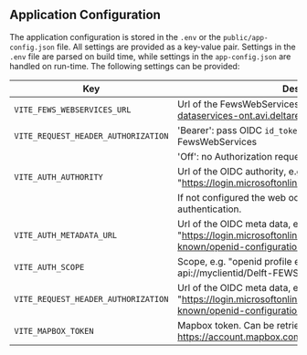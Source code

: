 ## Application Configuration

The application configuration is stored in the `.env` or the `public/app-config.json` file. All settings are provided as a key-value pair.
Settings in the `.env` file are parsed on build time, while settings in the `app-config.json` are handled on run-time.
The following settings can be provided:

| Key                                 | Description                                                                                                           |
| ----------------------------------- | --------------------------------------------------------------------------------------------------------------------- |
| `VITE_FEWS_WEBSERVICES_URL`         | Url of the FewsWebServices, e.g. "https://rwsos-dataservices-ont.avi.deltares.nl/iwp/FewsWebServices"                 |
| `VITE_REQUEST_HEADER_AUTHORIZATION` | 'Bearer': pass OIDC `id_token` as bearer for request to the FewsWebServices                                           |
|                                     | 'Off': no Authorization request header                                                                                |
| `VITE_AUTH_AUTHORITY`               | Url of the OIDC authority, e.g. "https://login.microsoftonline.com/MYTENANTID/".                                      |
|                                     | If not configured the web oc can be accessed without authentication.                                                  |
| `VITE_AUTH_METADATA_URL`            | Url of the OIDC meta data, e.g. "https://login.microsoftonline.com/MYTENANTID/v2.0/.well-known/openid-configuration". |
| `VITE_AUTH_SCOPE`                   | Scope, e.g. "openid profile email Offline_Access api://myclientid/Delft-FEWSWebServices".                             |
| `VITE_REQUEST_HEADER_AUTHORIZATION` | Url of the OIDC meta data, e.g. "https://login.microsoftonline.com/MYTENANTID/v2.0/.well-known/openid-configuration". |
| `VITE_MAPBOX_TOKEN`                 | Mapbox token. Can be retrieved from: https://account.mapbox.com/access-tokens.                                        |
